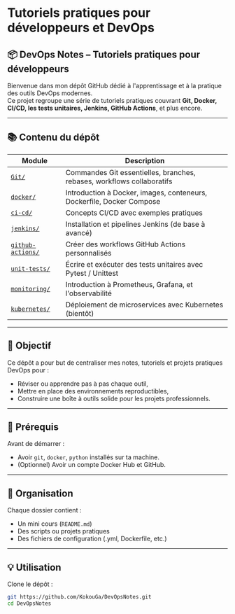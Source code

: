 # Tutoriels pratiques pour développeurs et DevOps
## 📦 DevOps Notes – Tutoriels pratiques pour développeurs

Bienvenue dans mon dépôt GitHub dédié à l'apprentissage et à la pratique des outils DevOps modernes.  
Ce projet regroupe une série de tutoriels pratiques couvrant **Git, Docker, CI/CD, les tests unitaires, Jenkins, GitHub Actions**, et plus encore.

---

## 📚 Contenu du dépôt

| Module | Description |
|--------|-------------|
| [`Git/`](./Git.md) | Commandes Git essentielles, branches, rebases, workflows collaboratifs |
| [`docker/`](./Docker.md) | Introduction à Docker, images, conteneurs, Dockerfile, Docker Compose |
| [`ci-cd/`](./ci-cd) | Concepts CI/CD avec exemples pratiques |
| [`jenkins/`](./jenkins) | Installation et pipelines Jenkins (de base à avancé) |
| [`github-actions/`](./github-actions) | Créer des workflows GitHub Actions personnalisés |
| [`unit-tests/`](./unit-tests) | Écrire et exécuter des tests unitaires avec Pytest / Unittest |
| [`monitoring/`](./monitoring) | Introduction à Prometheus, Grafana, et l'observabilité |
| [`kubernetes/`](./kubernetes) | Déploiement de microservices avec Kubernetes (bientôt) |

---

## 🎯 Objectif

Ce dépôt a pour but de centraliser mes notes, tutoriels et projets pratiques DevOps pour :
- Réviser ou apprendre pas à pas chaque outil,
- Mettre en place des environnements reproductibles,
- Construire une boîte à outils solide pour les projets professionnels.

---

## 🚀 Prérequis

Avant de démarrer :
- Avoir `git`, `docker`, `python` installés sur ta machine.
- (Optionnel) Avoir un compte Docker Hub et GitHub.

---

## 📁 Organisation

Chaque dossier contient :
- Un mini cours (`README.md`)
- Des scripts ou projets pratiques
- Des fichiers de configuration (.yml, Dockerfile, etc.)

---

## 💡 Utilisation

Clone le dépôt :

```bash
git https://github.com/KokouGa/DevOpsNotes.git
cd DevOpsNotes
